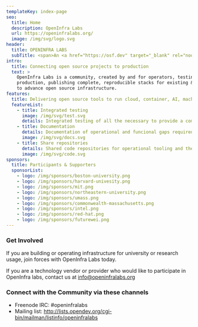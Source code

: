 ```yaml
---
templateKey: index-page
seo:
  title: Home
  description: OpenInfra Labs
  url: https://openinfralabs.org/
  image: /img/svg/logo.svg
header:
  title: OPENINFRA LABS
  subTitle: <span>An <a href="https://osf.dev" target="_blank" rel="noopener">OSF</a> Project</span>
intro:
  title: Connecting open source projects to production    
  text: >    
    OpenInfra Labs is a community, created by and for operators, testing open source code in 
    production, publishing complete, reproducible stacks for existing & emerging workloads, 
    to advance open source infrastructure.    
features:
  title: Delivering open source tools to run cloud, container, AI, machine learning and edge workloads repeatedly and predictably
  featureList:
    - title: Integrated testing
      image: /img/svg/test.svg
      details: Integrated testing of all the necessary to provide a complete use case
    - title: Documentation
      details: Documentation of operational and funcional gaps required to run upstream projects in a production environment
      image: /img/svg/docs.svg
    - title: Share repositories
      details: Shared code repositories for operational tooling and the "glue" code that is often written indenpently by users
      image: /img/svg/code.svg
sponsors:
  title: Participants & Supporters
  sponsorList:
    - logo: /img/sponsors/boston-university.png
    - logo: /img/sponsors/harvard-univesity.png
    - logo: /img/sponsors/mit.png
    - logo: /img/sponsors/northeastern-university.png
    - logo: /img/sponsors/umass.png
    - logo: /img/sponsors/commonwealth-massachusetts.png
    - logo: /img/sponsors/intel.png
    - logo: /img/sponsors/red-hat.png
    - logo: /img/sponsors/futurewei.png
---
```


### Get Involved
If you are building or operating infrastructure for university or research usage, join forces with OpenInfra Labs today.

If you are a technology vendor or provider who would like to participate in OpenInfra labs, contact us at [info@openinfralabs.org](mailto:info@openinfralabs.org)

### Connect with the Community via these channels

- Freenode IRC: #openinfralabs
- Mailing list: <http://lists.opendev.org/cgi-bin/mailman/listinfo/openinfralabs>
